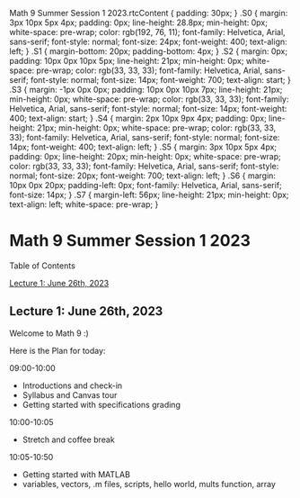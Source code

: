 Math 9 Summer Session 1 2023.rtcContent { padding: 30px; } .S0 { margin: 3px 10px 5px 4px; padding: 0px; line-height: 28.8px; min-height: 0px; white-space: pre-wrap; color: rgb(192, 76, 11); font-family: Helvetica, Arial, sans-serif; font-style: normal; font-size: 24px; font-weight: 400; text-align: left; } .S1 { margin-bottom: 20px; padding-bottom: 4px; } .S2 { margin: 0px; padding: 10px 0px 10px 5px; line-height: 21px; min-height: 0px; white-space: pre-wrap; color: rgb(33, 33, 33); font-family: Helvetica, Arial, sans-serif; font-style: normal; font-size: 14px; font-weight: 700; text-align: start; } .S3 { margin: -1px 0px 0px; padding: 10px 0px 10px 7px; line-height: 21px; min-height: 0px; white-space: pre-wrap; color: rgb(33, 33, 33); font-family: Helvetica, Arial, sans-serif; font-style: normal; font-size: 14px; font-weight: 400; text-align: start; } .S4 { margin: 2px 10px 9px 4px; padding: 0px; line-height: 21px; min-height: 0px; white-space: pre-wrap; color: rgb(33, 33, 33); font-family: Helvetica, Arial, sans-serif; font-style: normal; font-size: 14px; font-weight: 400; text-align: left; } .S5 { margin: 3px 10px 5px 4px; padding: 0px; line-height: 20px; min-height: 0px; white-space: pre-wrap; color: rgb(33, 33, 33); font-family: Helvetica, Arial, sans-serif; font-style: normal; font-size: 20px; font-weight: 700; text-align: left; } .S6 { margin: 10px 0px 20px; padding-left: 0px; font-family: Helvetica, Arial, sans-serif; font-size: 14px; } .S7 { margin-left: 56px; line-height: 21px; min-height: 0px; text-align: left; white-space: pre-wrap; }

Math 9 Summer Session 1 2023
============================

Table of Contents

[Lecture 1: June 26th, 2023](#H_1104333B)

Lecture 1: June 26th, 2023
--------------------------

Welcome to Math 9 :)

Here is the Plan for today:

09:00-10:00

*   Introductions and check-in
*   Syllabus and Canvas tour
*   Getting started with specifications grading

10:00-10:05

*   Stretch and coffee break

10:05-10:50

*   Getting started with MATLAB
*   variables, vectors, .m files, scripts, hello world, mults function, array
